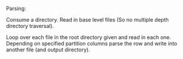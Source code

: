 


Parsing:

Consume a directory. Read in base level files (So no multiple depth directory traversal).

Loop over each file in the root directory given and read in each one. 
Depending on specified partition columns parse the row and write into another file (and output directory).

